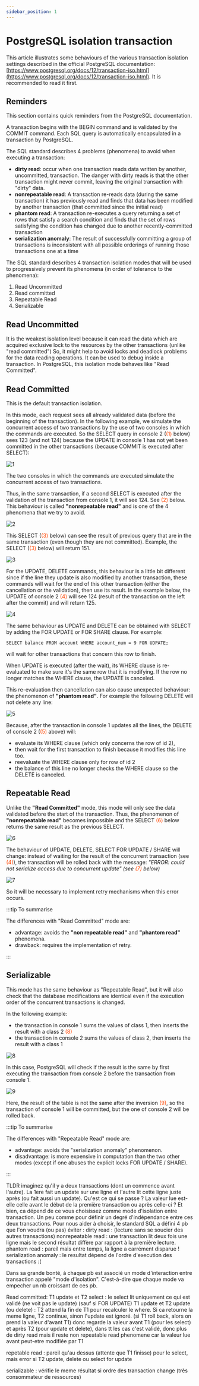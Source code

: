 ```yaml
---
sidebar_position: 1
---
```

# PostgreSQL isolation transaction

This article illustrates some behaviours of the various transaction isolation settings described in the official PostgreSQL documentation: [https://www.postgresql.org/docs/12/transaction-iso.html](https://www.postgresql.org/docs/12/transaction-iso.html). It is recommended to read it first.



## Reminders
This section contains quick reminders from the PostgreSQL documentation.

A transaction begins with the BEGIN command and is validated by the COMMIT command. Each SQL query is automatically encapsulated in a transaction by PostgreSQL.

The SQL standard describes 4 problems (phenomena) to avoid when executing a transaction:
- **dirty read**: occur when one transaction reads data written by another, uncommitted, transaction. The danger with dirty reads is that the other transaction might never commit, leaving the original transaction with "dirty" data.
- **nonrepeatable read**: A transaction re-reads data (during the same transaction) it has previously read and finds that data has been modified by another transaction (that committed since the initial read)
- **phantom read**: A transaction re-executes a query returning a set of rows that satisfy a search condition and finds that the set of rows satisfying the condition has changed due to another recently-committed transaction
- **serialization anomaly**: The result of successfully committing a group of transactions is inconsistent with all possible orderings of running those transactions one at a time

The SQL standard describes 4 transaction isolation modes that will be used to progressively prevent its phenomena (in order of tolerance to the phenomena):
1. Read Uncommitted
2. Read committed
3. Repeatable Read
4. Serializable



## Read Uncommitted

It is the weakest isolation level because it can read the data which are acquired exclusive lock to the resources by the other transactions (unlike "read committed") So, it might help to avoid locks and deadlock problems for the data reading operations. It can be used to debug inside a transaction. In PostgreSQL, this isolation mode behaves like "Read Committed".



## Read Committed

This is the default transaction isolation.

In this mode, each request sees all already validated data (before the beginning of the transaction). In the following example, we simulate the concurrent access of two transactions by the use of two consoles in which the commands are executed. So the SELECT query in console 2 (<font color="#FF4500">(1)</font>  below) sees 123 (and not 124) because the UPDATE in console 1 has not yet been committed in the other transactions (because COMMIT is executed after SELECT):

![1](postgresql-isolation-asset/1.png)

The two consoles in which the commands are executed simulate the concurrent access of two transactions.

Thus, in the same transaction, if a second SELECT is executed after the validation of the transaction from console 1, it will see 124. See <font color="#FF4500">(2)</font> below. This
behaviour is called **"nonrepeatable read"** and is one of the 4 phenomena that we try to avoid.

![2](postgresql-isolation-asset/2.png)

This SELECT (<font color="#FF4500">(3)</font> below) can see the result of previous query that are in the same transaction (even though they are not committed). Example, the SELECT (<font color="#FF4500">(3)</font> below) will return 151.

![3](postgresql-isolation-asset/3.png)

For the UPDATE, DELETE commands, this behaviour is a little bit different since if the line they update is also modified by another transaction, these commands will wait for the end of this other transaction (either the cancellation or the validation), then use its result. In the example below, the UPDATE of console 2 <font color="#FF4500">(4)</font> will see 124 (result of the transaction on the left after the commit) and will return 125.

![4](postgresql-isolation-asset/4.png)

The same behaviour as UPDATE and DELETE can be obtained with SELECT by adding the FOR UPDATE or FOR SHARE clause. For example:

`SELECT balance FROM account WHERE account_num = 9 FOR UDPATE;` 

will wait for other transactions that concern this row to finish.

When UPDATE is executed (after the wait), its WHERE clause is re-evaluated to make sure it's the same row that it is modifying. If the row no longer matches the WHERE clause, the UPDATE is canceled.

This re-evaluation then cancellation can also cause unexpected behaviour: the phenomenon of **"phantom read"**. For example the following DELETE will not delete any line:

![5](postgresql-isolation-asset/5.png)

Because, after the transaction in console 1 updates all the lines, the DELETE of console 2 (<font color="#FF4500">(5)</font> above) will:
- evaluate its WHERE clause (which only concerns the row of id 2),
- then wait for the first transaction to finish because it modifies this line too.
- reevaluate the WHERE clause only for row of id 2
- the balance of this line no longer checks the WHERE clause so the DELETE is canceled.



## Repeatable Read

Unlike the **"Read Committed"** mode, this mode will only see the data validated before the start of the transaction. Thus, the phenomenon of **"nonrepeatable read"** becomes impossible and the SELECT <font color="#FF4500">(6)</font> below returns the same result as the previous SELECT.

![6](postgresql-isolation-asset/6.png)

The behaviour of UPDATE, DELETE, SELECT FOR UPDATE / SHARE will change: instead of waiting for the result of the concurrent transaction (see <font color="#FF4500">(4)</font>), the transaction will be rolled back with the message:
*"ERROR: could not serialize access due to concurrent update" (see <font color="#FF4500">(7)</font> below)*

![7](postgresql-isolation-asset/7.png)

So it will be necessary to implement retry mechanisms when this error occurs.

:::tip To summarise

The differences with "Read Committed" mode are:
- advantage: avoids the **"non repeatable read"** and **"phantom read"** phenomena.
- drawback: requires the implementation of retry.

:::


## Serializable

This mode has the same behaviour as "Repeatable Read", but it will also check that the database modifications are identical even if the execution order of the concurrent transactions is changed.

In the following example:
- the transaction in console 1 sums the values of class 1, then inserts the result with a class 2 <font color="#FF4500">(8)</font>
- the transaction in console 2 sums the values of class 2, then inserts the result with a class 1

![8](postgresql-isolation-asset/8.png)

In this case, PostgreSQL will check if the result is the same by first executing the transaction from console 2 before the transaction from console 1.

![9](postgresql-isolation-asset/9.png)

Here, the result of the table is not the same after the inversion <font color="#FF4500">(9)</font>, so the transaction of console 1 will be committed, but the one of console 2 will be rolled back.


:::tip To summarise

The differences with "Repeatable Read" mode are:
- advantage: avoids the "serialization anomaly" phenomenon.
- disadvantage: is more expensive in computation than the two other modes (except if one abuses the explicit locks FOR UPDATE / SHARE).

::: 


TLDR
imaginez qu'il y a deux transactions (dont un commence avant l'autre). La 1ere fait un update sur une ligne et l'autre lit cette ligne juste après (ou fait aussi un update). Qu'est ce qui se passe ? La valeur lue est-elle celle avant le début de la première transaction ou après celle-ci ?
Et bien, ca dépend de ce vous choisissez comme mode d'isolation entre transaction. Un peu comme pour définir un degré d'indépendance entre ces deux transactions.
Pour nous aider à choisir, le standard SQL a défini 4 pb que l'on voudra (ou pas) éviter : 
dirty read : (lecture sans se soucier des autres transactions)
nonrepeatable read : une transaction lit deux fois une ligne mais le second résultat diffère par rapport à la première lecture.
phantom read : pareil mais entre temps, la ligne a carrément disparue !
serialization anomaly : le resultat dépend de l'ordre d'execution des transactions :(

Dans sa grande bonté, à chaque pb est associé un mode d'interaction entre transaction appelé "mode d'isolation". C'est-à-dire que chaque mode va empecher un nb croissant de ces pb.


Read committed: 
T1 update et T2 select : le select lit uniquement ce qui est validé (ne voit pas le update) (sauf si FOR UPDATE)
T1 update et T2 update (ou delete) : T2 attend la fin de T1 pour recalculer le where. Si ca retourne la meme ligne, T2 continue, sinon l'update est ignoré. (si T1 roll back, alors on prend la valeur d'avant T1)
donc regarde la valeur avant T1 (pour les select) et après T2 (pour update et delete), dans tt les cas c'est validé, donc plus de dirty read
mais il reste non repeatable read phenomene car la valeur lue avant peut-etre modifiée par T1

repetable read : pareil qu'au dessus (attente que T1 finisse) pour le select, mais error si T2 update, delete ou select for update 

serializable : vérifie le meme résultat si ordre des transaction change (très consommateur de ressources)
